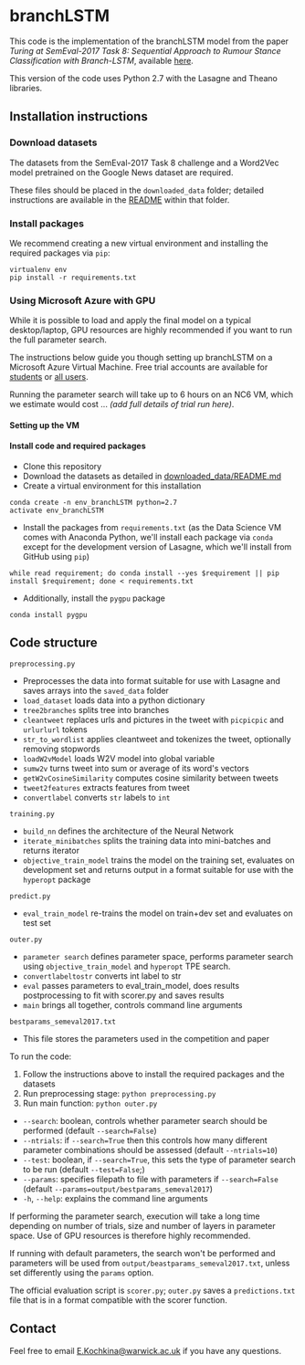# branchLSTM

This code is the implementation of the branchLSTM model from the paper
*Turing at SemEval-2017 Task 8: Sequential Approach to Rumour Stance
Classification with Branch-LSTM*, available [here](
https://www.aclweb.org/anthology/S/S17/S17-2083.pdf).

This version of the code uses Python 2.7 with the Lasagne and Theano libraries.

## Installation instructions

### Download datasets

The datasets from the SemEval-2017 Task 8 challenge and a Word2Vec model pretrained on the Google News dataset are required.

These files should be placed in the `downloaded_data` folder; detailed instructions are available in the [README](downloaded_data/README.md) within that folder.

### Install packages

We recommend creating a new virtual environment and installing the required packages via `pip`:
```
virtualenv env
pip install -r requirements.txt
```

### Using Microsoft Azure with GPU

While it is possible to load and apply the final model on a typical desktop/laptop, GPU resources are highly recommended if you want to run the full parameter search.

The instructions below guide you though setting up branchLSTM on a Microsoft Azure Virtual Machine.
Free trial accounts are available for [students](https://azure.microsoft.com/en-gb/free/students/) or [all users](https://azure.microsoft.com/en-gb/offers/ms-azr-0044p/).

Running the parameter search will take up to 6 hours on an NC6 VM, which we estimate would cost ... *(add full details of trial run here)*.

#### Setting up the VM

#### Install code and required packages

* Clone this repository
* Download the datasets as detailed in [downloaded_data/README.md](./downloaded_data/README.md)
* Create a virtual environment for this installation
```
conda create -n env_branchLSTM python=2.7
activate env_branchLSTM
```
* Install the packages from `requirements.txt` (as the Data Science VM comes with Anaconda Python, we'll install each package via `conda` except for the development version of Lasagne, which we'll install from GitHub using `pip`)
```
while read requirement; do conda install --yes $requirement || pip install $requirement; done < requirements.txt
```
* Additionally, install the `pygpu` package
```
conda install pygpu
```



## Code structure

`preprocessing.py`
  * Preprocesses the data into format suitable for use with Lasagne and saves arrays into the `saved_data` folder
  * `load_dataset` loads data into a python dictionary
  * `tree2branches` splits tree into branches
  * `cleantweet` replaces urls and pictures in the tweet with `picpicpic` and `urlurlurl` tokens
  * `str_to_wordlist` applies cleantweet and tokenizes the tweet, optionally removing stopwords
  * `loadW2vModel` loads W2V model into global variable
  * `sumw2v` turns tweet into sum or average of its word's vectors
  * `getW2vCosineSimilarity` computes cosine similarity between tweets
  * `tweet2features` extracts features from tweet
  * `convertlabel` converts `str` labels to `int`

`training.py`
  * `build_nn` defines the architecture of the Neural Network
  * `iterate_minibatches` splits the training data into mini-batches and returns iterator
  * `objective_train_model` trains the model on the training set, evaluates on development set and returns output in a format suitable for use with the `hyperopt` package

`predict.py`
  * `eval_train_model` re-trains the model on train+dev set and evaluates on test set

`outer.py`
  * `parameter search` defines parameter space, performs parameter search using `objective_train_model` and `hyperopt` TPE search.
  * `convertlabeltostr` converts int label to str
  * `eval` passes parameters to eval_train_model, does results postprocessing to fit with scorer.py and saves results
  * `main` brings all together, controls command line arguments


`bestparams_semeval2017.txt`
  * This file stores the parameters used in the competition and paper

To run the code:
1. Follow the instructions above to install the required packages and the datasets
2. Run preprocessing stage: `python preprocessing.py`
3. Run main function: `python outer.py`
  * `--search`: boolean, controls whether parameter search should be performed (default `--search=False`)
  * `--ntrials`: if `--search=True` then this controls how many different parameter combinations should be assessed (default `--ntrials=10`)
  * `--test`: boolean, if `--search=True`, this sets the type of parameter search to be run (default `--test=False`;)
  * `--params`: specifies filepath to file with parameters if `--search=False` (default `--params=output/bestparams_semeval2017`)
  * `-h`, `--help`: explains the command line arguments


If performing the parameter search, execution will take a long time
depending on number of trials, size and number of layers in parameter space.
Use of GPU resources is therefore highly recommended.

If running with default parameters, the search won't be performed and
parameters will be used from `output/beastparams_semeval2017.txt`, unless set differently using the `params` option.


The official evaluation script is `scorer.py`; `outer.py` saves a `predictions.txt` file that is in a format compatible with the scorer function.

## Contact

Feel free to email E.Kochkina@warwick.ac.uk if you have any questions.
